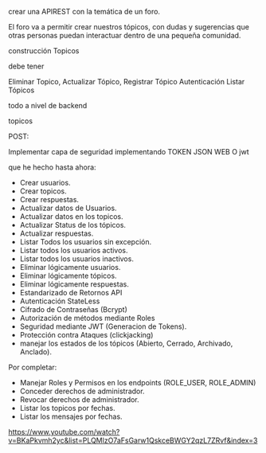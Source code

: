 crear una APIREST con la temática de un foro.

El foro va a permitir crear nuestros tópicos, con dudas y sugerencias que otras personas puedan
interactuar dentro de una pequeña comunidad.

construcción Topicos

debe tener

Eliminar Topico,
Actualizar Tópico,
Registrar Tópico
Autenticación
Listar Tópicos

todo a nivel de backend

topicos

POST:


Implementar capa de seguridad implementando TOKEN JSON WEB O jwt



que he hecho hasta ahora:

- Crear usuarios.
- Crear topicos.
- Crear respuestas.
- Actualizar datos de Usuarios.
- Actualizar datos en los topicos.
- Actualizar Status de los tópicos.
- Actualizar respuestas.
- Listar Todos los usuarios sin excepción.
- Listar todos los usuarios activos.
- Listar todos los usuarios inactivos.
- Eliminar lógicamente usuarios.
- Eliminar lógicamente tópicos.
- Eliminar lógicamente respuestas.
- Estandarizado de Retornos API
- Autenticación StateLess
- Cifrado de Contraseñas (Bcrypt)
- Autorización de métodos mediante Roles
- Seguridad mediante JWT (Generacion de Tokens).
- Protección contra Ataques (clickjacking)
- manejar los estados de los tópicos (Abierto, Cerrado, Archivado, Anclado).

Por completar: 

- Manejar Roles y Permisos en los endpoints (ROLE_USER, ROLE_ADMIN)
- Conceder derechos de administrador.
- Revocar derechos de administrador.
- Listar los topicos por fechas.
- Listar los mensajes por fechas.

https://www.youtube.com/watch?v=BKaPkvmh2yc&list=PLQMlzO7aFsGarw1QskceBWGY2qzL7ZRvf&index=3
